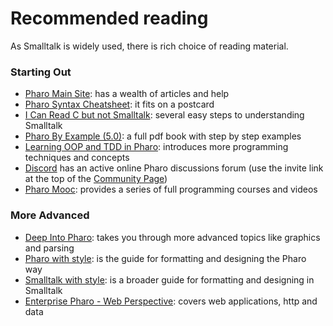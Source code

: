 # Recommended reading

As Smalltalk is widely used, there is rich choice of reading material.

### Starting Out
* [Pharo Main Site](http://pharo.org/documentation):
has a wealth of articles and help
* [Pharo Syntax Cheatsheet](http://files.pharo.org/media/pharoCheatSheet.pdf): 
it fits on a postcard
* [I Can Read C but not Smalltalk](http://www.eli.sdsu.edu/courses/spring01/cs635/readingSmalltalk.pdf): several easy steps to understanding Smalltalk
* [Pharo By Example (5.0)](http://books.pharo.org/updated-pharo-by-example/):
a full pdf book with step by step examples
* [Learning OOP and TDD in Pharo](http://books.pharo.org/learning-oop/):
introduces more programming techniques and concepts
* [Discord](https://discord.gg/QewZMZa) has an
active online Pharo discussions forum (use the invite link at the top of the [Community Page](http://pharo.org/community))
* [Pharo Mooc](http://mooc.pharo.org/):
provides a series of full programming courses and videos

### More Advanced
* [Deep Into Pharo](http://books.pharo.org/deep-into-pharo/):
takes you through more advanced topics like graphics and parsing
* [Pharo with style](https://github.com/SquareBracketAssociates/Booklet-PharoWithStyle):
is the guide for formatting and designing the Pharo way
* [Smalltalk with style](http://sdmeta.gforge.inria.fr/FreeBooks/WithStyle/SmalltalkWithStyle.pdf):
is a broader guide for formatting and designing in Smalltalk
* [Enterprise Pharo - Web Perspective](http://books.pharo.org/enterprise-pharo/):
covers web applications, http and data
